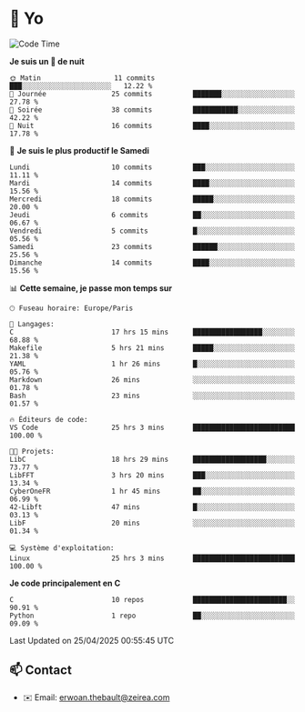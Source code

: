 # 👋 Yo

<!--START_SECTION:waka-->
![Code Time](http://img.shields.io/badge/Code%20Time-25%20hrs%203%20mins-blue)

**Je suis un 🦉 de nuit** 

```text
🌞 Matin                  11 commits          ███░░░░░░░░░░░░░░░░░░░░░░   12.22 % 
🌆 Journée                25 commits          ███████░░░░░░░░░░░░░░░░░░   27.78 % 
🌃 Soirée                 38 commits          ███████████░░░░░░░░░░░░░░   42.22 % 
🌙 Nuit                   16 commits          ████░░░░░░░░░░░░░░░░░░░░░   17.78 % 
```
📅 **Je suis le plus productif le Samedi** 

```text
Lundi                    10 commits          ███░░░░░░░░░░░░░░░░░░░░░░   11.11 % 
Mardi                    14 commits          ████░░░░░░░░░░░░░░░░░░░░░   15.56 % 
Mercredi                 18 commits          █████░░░░░░░░░░░░░░░░░░░░   20.00 % 
Jeudi                    6 commits           ██░░░░░░░░░░░░░░░░░░░░░░░   06.67 % 
Vendredi                 5 commits           █░░░░░░░░░░░░░░░░░░░░░░░░   05.56 % 
Samedi                   23 commits          ██████░░░░░░░░░░░░░░░░░░░   25.56 % 
Dimanche                 14 commits          ████░░░░░░░░░░░░░░░░░░░░░   15.56 % 
```


📊 **Cette semaine, je passe mon temps sur** 

```text
🕑︎ Fuseau horaire: Europe/Paris

💬 Langages: 
C                        17 hrs 15 mins      █████████████████░░░░░░░░   68.88 % 
Makefile                 5 hrs 21 mins       █████░░░░░░░░░░░░░░░░░░░░   21.38 % 
YAML                     1 hr 26 mins        █░░░░░░░░░░░░░░░░░░░░░░░░   05.76 % 
Markdown                 26 mins             ░░░░░░░░░░░░░░░░░░░░░░░░░   01.78 % 
Bash                     23 mins             ░░░░░░░░░░░░░░░░░░░░░░░░░   01.57 % 

🔥 Éditeurs de code: 
VS Code                  25 hrs 3 mins       █████████████████████████   100.00 % 

🐱‍💻 Projets: 
LibC                     18 hrs 29 mins      ██████████████████░░░░░░░   73.77 % 
LibFFT                   3 hrs 20 mins       ███░░░░░░░░░░░░░░░░░░░░░░   13.34 % 
CyberOneFR               1 hr 45 mins        ██░░░░░░░░░░░░░░░░░░░░░░░   06.99 % 
42-Libft                 47 mins             █░░░░░░░░░░░░░░░░░░░░░░░░   03.13 % 
LibF                     20 mins             ░░░░░░░░░░░░░░░░░░░░░░░░░   01.34 % 

💻 Système d'exploitation: 
Linux                    25 hrs 3 mins       █████████████████████████   100.00 % 
```

**Je code principalement en C** 

```text
C                        10 repos            ███████████████████████░░   90.91 % 
Python                   1 repo              ██░░░░░░░░░░░░░░░░░░░░░░░   09.09 % 
```




 Last Updated on 25/04/2025 00:55:45 UTC
<!--END_SECTION:waka-->

## 📫 Contact

- ✉️ Email: erwoan.thebault@zeirea.com
